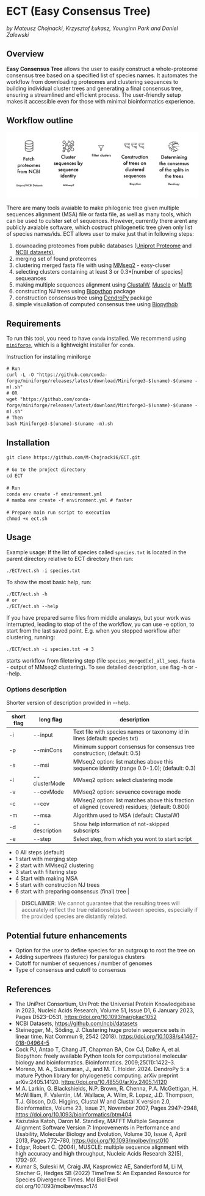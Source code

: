 # ECT (Easy Consensus Tree)

*by Mateusz Chojnacki, Krzysztof Łukasz, Younginn Park and Daniel Zalewski*

## Overview
**Easy Consensus Tree** allows the user to easily construct a whole-proteome consensus tree based on a specified list of species names. It automates the workflow from downloading proteomes and clustering sequences to building individual cluster trees and generating a final consensus tree, ensuring a streamlined and efficient process. The user-friendly setup makes it accessible even for those with minimal bioinformatics experience.

## Workflow outline

![pipeline](img/pipeline2.png)

There are many tools avaiable to make philogenic tree given multiple sequences alignment (MSA) file or fasta file, as well as many tools, which can be used to culster set of sequences. However, currently there arent any publicly avaiable software, which costruct philogenetic tree given only list of species names/ids. ECT allows user to make just that in following steps: 
1) downoading proteomes from public databases ([Uniprot Proteome](https://www.uniprot.org/) and [NCBI datasets](https://www.ncbi.nlm.nih.gov/datasets/)),
2) merging set of found proteomes
3) clustering merged fasta file with using [MMseq2](https://github.com/soedinglab/MMseqs2) - easy-cluser
4) selecting clusters containing at least 3 or 0.3*[number of species] sequeances
5) making multiple sequences alignment using [ClustalW](http://www.clustal.org/clustal2/), [Muscle](https://drive5.com/muscle/) or [Mafft](https://mafft.cbrc.jp/alignment/software/)
6) constructing NJ trees using [Biopython](https://biopython.org/wiki/Phylo) package
7) construction consensus tree using [DendroPy](https://pypi.org/project/DendroPy/) package
8) simple visualiation of computed consensus tree using [Biopythob](https://biopython.org/wiki/Phylo)

## Requirements


To run this tool, you need to have `conda` installed. We recommend using [`miniforge`](https://github.com/conda-forge/miniforge), which is a lightweight installer for `conda`.


Instruction for installing miniforge
```{bash}
# Run
curl -L -O "https://github.com/conda-forge/miniforge/releases/latest/download/Miniforge3-$(uname)-$(uname -m).sh"
# OR
wget "https://github.com/conda-forge/miniforge/releases/latest/download/Miniforge3-$(uname)-$(uname -m).sh"
# Then
bash Miniforge3-$(uname)-$(uname -m).sh
```

## Installation

```{bash}
git clone https://github.com/M-Chojnacki6/ECT.git

# Go to the project directory
cd ECT

# Run
conda env create -f environment.yml
# mamba env create -f environment.yml # faster

# Prepare main run script to execution
chmod +x ect.sh
```

## Usage

Example usage: If the list of species called `species.txt` is located in the parent directory relative to ECT directory then run:

```{bash}
./ECT/ect.sh -i species.txt
```
To show the most basic help, run:

```{bash}
./ECT/ect.sh -h
# or
./ECT/ect.sh --help
```

If you have prepared same files from middle analasys, but your work was interrupted, leading to stop of the of the workflow, yu can use -e option, to start from the last saved point. E.g. when you stopped workflow after clustering, running:
```{bash}
./ECT/ect.sh -i species.txt -e 3 
```
starts workflow from filetering step (file `species_merged[x]_all_seqs.fasta` - output of MMseq2 clustering). To see detailed description, use flag -h or --help.

### Options description
Shorter version of description provided in --help.

| short flag | long flag | description |
|------------|-----------|-------------|
| -i | --input  |      Text file with species names or taxonomy id in lines (default: species.txt) |
| -p | --minCons |      Minimum support consensus for consensus tree construction; (default: 0.5) |
| -s | --msi   |    MMseq2 option: list matches above this sequence identity (range 0.0-1.0); (default: 0.3)|
| -l | --clusterMode | MMseq2 option: select clustering mode |
| -v | --covMode  |    MMseq2 option:  sevuence coverage mode |
| -c | --cov |  MMseq2 option: list matches above this fraction of aligned (covered) residues; (default: 0.800) |
| -m | --msa    |      Algorithm used to MSA (default: ClustalW) | 
| -d | --description | Show help information of not-skipped subscripts |
| -e | --step   |      Select step, from which you wont to start script |
  - 0    All steps (default)
  - 1    start with merging step
  - 2    start with MMseq2 clustering
  - 3    start with filtering step
  - 4    Start with making MSA
  - 5    start with construction NJ trees
  - 6    start with preparing consensus (final) tree |



>**DISCLAIMER**: We cannot guarantee that the resulting trees will accurately reflect the true relationships between species, especially if the provided species are distantly related.


## Potential future enhancements

- Option for the user to define species for an outgroup to root the tree on
- Adding supertrees (fasturec) for paralogus clusters
- Cutoff for number of sequences / number of genomes
- Type of consensus and cutoff to consensus

## References

- The UniProt Consortium, UniProt: the Universal Protein Knowledgebase in 2023, Nucleic Acids Research, Volume 51, Issue D1, 6 January 2023, Pages D523–D531, https://doi.org/10.1093/nar/gkac1052
- NCBI Datasets, https://github.com/ncbi/datasets
- Steinegger, M., Söding, J. Clustering huge protein sequence sets in linear time. Nat Commun 9, 2542 (2018). https://doi.org/10.1038/s41467-018-04964-5
- Cock PJ, Antao T, Chang JT, Chapman BA, Cox CJ, Dalke A, et al. Biopython: freely available Python tools for computational molecular biology and bioinformatics. Bioinformatics. 2009;25(11):1422–3.
- Moreno, M. A., Sukumaran, J., and M. T. Holder. 2024. DendroPy 5: a mature Python library for phylogenetic computing. arXiv preprint arXiv:2405.14120. https://doi.org/10.48550/arXiv.2405.14120
- M.A. Larkin, G. Blackshields, N.P. Brown, R. Chenna, P.A. McGettigan, H. McWilliam, F. Valentin, I.M. Wallace, A. Wilm, R. Lopez, J.D. Thompson, T.J. Gibson, D.G. Higgins, Clustal W and Clustal X version 2.0, Bioinformatics, Volume 23, Issue 21, November 2007, Pages 2947–2948, https://doi.org/10.1093/bioinformatics/btm404
- Kazutaka Katoh, Daron M. Standley, MAFFT Multiple Sequence Alignment Software Version 7: Improvements in Performance and Usability, Molecular Biology and Evolution, Volume 30, Issue 4, April 2013, Pages 772–780, https://doi.org/10.1093/molbev/mst010
- Edgar, Robert C. (2004), MUSCLE: multiple sequence alignment with high accuracy and high throughput, Nucleic Acids Research 32(5), 1792-97.
- Kumar S, Suleski M, Craig JM, Kasprowicz AE, Sanderford M, Li M, Stecher G, Hedges SB (2022) TimeTree 5: An Expanded Resource for Species Divergence Times. Mol Biol Evol doi.org/10.1093/molbev/msac174
